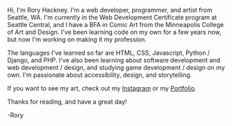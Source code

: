 Hi, I'm Rory Hackney.
I'm a web developer, programmer, and artist from Seattle, WA.
I'm currently in the Web Development Certificate program at Seattle Central, and I have a BFA in Comic Art from the Minneapolis College of Art and Design.
I've been learning code on my own for a few years now, but now I'm working on making it my profession.

The languages I've learned so far are HTML, CSS, Javascript, Python / Django, and PHP.
I've also been learning about software development and web development / design, and studying game development / design on my own.
I'm passionate about accessibility, design, and storytelling.

If you want to see my art, check out my [Instagram](https://www.instagram.com/roryhackney/) or my [Portfolio](http://www.rorystories.com/).

Thanks for reading, and have a great day!

-Rory
